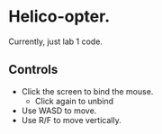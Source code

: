 # Helico-opter.

Currently, just lab 1 code.
## Controls
* Click the screen to bind the mouse. 
  * Click again to unbind
* Use WASD to move. 
* Use R/F to move vertically.
